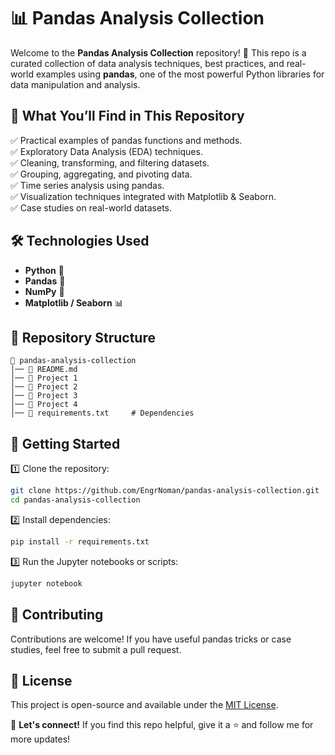 # 📊 Pandas Analysis Collection  

Welcome to the **Pandas Analysis Collection** repository! 🚀 This repo is a curated collection of data analysis techniques, best practices, and real-world examples using **pandas**, one of the most powerful Python libraries for data manipulation and analysis.  

## 📌 What You’ll Find in This Repository  
✅ Practical examples of pandas functions and methods.  
✅ Exploratory Data Analysis (EDA) techniques.  
✅ Cleaning, transforming, and filtering datasets.  
✅ Grouping, aggregating, and pivoting data.  
✅ Time series analysis using pandas.  
✅ Visualization techniques integrated with Matplotlib & Seaborn.  
✅ Case studies on real-world datasets.  

## 🛠 Technologies Used  
- **Python** 🐍  
- **Pandas** 🐼  
- **NumPy** 🔢  
- **Matplotlib / Seaborn** 📊  

## 📂 Repository Structure  
```
📁 pandas-analysis-collection
│── 📜 README.md
│── 📂 Project 1               
│── 📂 Project 2            
│── 📂 Project 3             
│── 📂 Project 4       
│── 📜 requirements.txt     # Dependencies
```

## 🚀 Getting Started  
1️⃣ Clone the repository:  
```bash
git clone https://github.com/EngrNoman/pandas-analysis-collection.git
cd pandas-analysis-collection
```  
2️⃣ Install dependencies:  
```bash
pip install -r requirements.txt
```  
3️⃣ Run the Jupyter notebooks or scripts:  
```bash
jupyter notebook
```  

## 🤝 Contributing  
Contributions are welcome! If you have useful pandas tricks or case studies, feel free to submit a pull request.  

## 📜 License  
This project is open-source and available under the [MIT License](LICENSE).  

📩 **Let's connect!** If you find this repo helpful, give it a ⭐ and follow me for more updates!  

